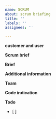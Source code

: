 ```yaml
---
name: SCRUM
about: scrum briefing
title: ''
labels: ''
assignees: ''

---
```


**customer and user**

**Scrum brief**

**Brief**

**Additional information**

**Team**

**Code indication**

**Todo**
- [ ]
